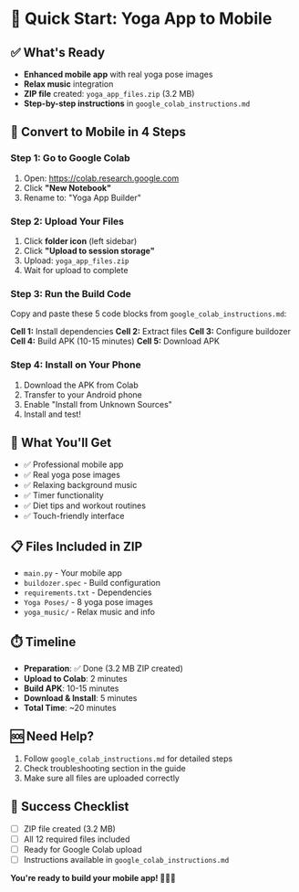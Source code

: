 # 🚀 Quick Start: Yoga App to Mobile

## ✅ What's Ready
- **Enhanced mobile app** with real yoga pose images
- **Relax music** integration
- **ZIP file** created: `yoga_app_files.zip` (3.2 MB)
- **Step-by-step instructions** in `google_colab_instructions.md`

## 📱 Convert to Mobile in 4 Steps

### Step 1: Go to Google Colab
1. Open: https://colab.research.google.com
2. Click **"New Notebook"**
3. Rename to: "Yoga App Builder"

### Step 2: Upload Your Files
1. Click **folder icon** (left sidebar)
2. Click **"Upload to session storage"**
3. Upload: `yoga_app_files.zip`
4. Wait for upload to complete

### Step 3: Run the Build Code
Copy and paste these 5 code blocks from `google_colab_instructions.md`:

**Cell 1:** Install dependencies
**Cell 2:** Extract files
**Cell 3:** Configure buildozer
**Cell 4:** Build APK (10-15 minutes)
**Cell 5:** Download APK

### Step 4: Install on Your Phone
1. Download the APK from Colab
2. Transfer to your Android phone
3. Enable "Install from Unknown Sources"
4. Install and test!

## 🎯 What You'll Get
- ✅ Professional mobile app
- ✅ Real yoga pose images
- ✅ Relaxing background music
- ✅ Timer functionality
- ✅ Diet tips and workout routines
- ✅ Touch-friendly interface

## 📋 Files Included in ZIP
- `main.py` - Your mobile app
- `buildozer.spec` - Build configuration
- `requirements.txt` - Dependencies
- `Yoga Poses/` - 8 yoga pose images
- `yoga_music/` - Relax music and info

## ⏱️ Timeline
- **Preparation**: ✅ Done (3.2 MB ZIP created)
- **Upload to Colab**: 2 minutes
- **Build APK**: 10-15 minutes
- **Download & Install**: 5 minutes
- **Total Time**: ~20 minutes

## 🆘 Need Help?
1. Follow `google_colab_instructions.md` for detailed steps
2. Check troubleshooting section in the guide
3. Make sure all files are uploaded correctly

## 🎉 Success Checklist
- [ ] ZIP file created (3.2 MB)
- [ ] All 12 required files included
- [ ] Ready for Google Colab upload
- [ ] Instructions available in `google_colab_instructions.md`

**You're ready to build your mobile app! 🧘‍♀️📱** 